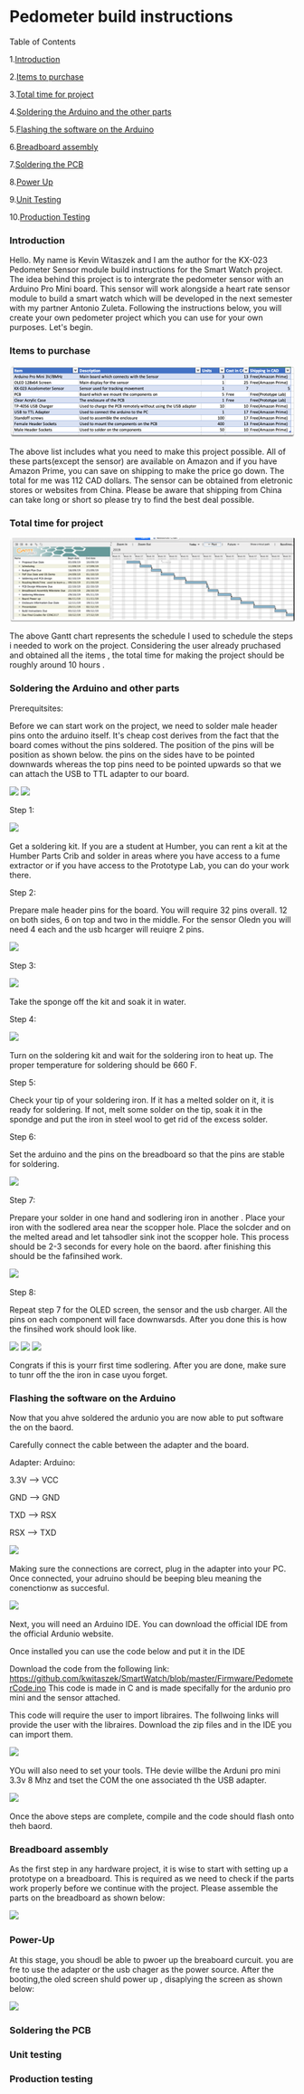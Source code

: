 # Pedometer build instructions


Table of Contents

1.[Introduction](https://github.com/kwitaszek/SmartWatch#introduction)

2.[Items to purchase](https://github.com/kwitaszek/SmartWatch#introduction)

3.[Total time for project](https://github.com/kwitaszek/SmartWatch#total-time-for-project)

4.[Soldering the Arduino and the other parts](https://github.com/kwitaszek/SmartWatch#soldering-the-arduino-and-other-parts)

5.[Flashing the software on the Arduino](https://github.com/kwitaszek/SmartWatch#flashing-the-software-on-the-arduino)

6.[Breadboard assembly](https://github.com/kwitaszek/SmartWatch#breadboard-assembly)

7.[Soldering the PCB](https://github.com/kwitaszek/SmartWatch#soldering-the-pcb)

8.[Power Up](https://github.com/kwitaszek/SmartWatch#power-up)

9.[Unit Testing]()

10.[Production Testing]()


### Introduction

Hello. My name is Kevin Witaszek and I am the author for the KX-023 Pedometer Sensor module build instructions for the Smart Watch project. The idea behind this project is to intergrate the pedometer sensor with an Arduino Pro Mini board. This sensor will work alongside a heart rate sensor module to build a smart watch which will be developed in the next semester with my partner Antonio Zuleta. Following the instructions below, you will create your own pedometer project which you can use for your own purposes. Let's begin.


### Items to purchase 


![](https://github.com/kwitaszek/SmartWatch/blob/master/Images/Budget.png)

The above list includes what you need to make this project possible. All of these parts(except the sensor) are available on Amazon and if you have Amazon Prime, you can save on shipping to make the price go down. The total for me was 112 CAD dollars. The sensor can be obtained from eletronic stores or websites from China. Please be aware that shipping from China can take long or short so please try to find the best deal possible.


### Total time for project


![](https://github.com/kwitaszek/SmartWatch/blob/master/Images/Schedule.png)

The above Gantt chart represents the schedule I used to schedule the steps i needed to work on the project.
Considering the user already pruchased and obtained all the items , the total time for making the project should be roughly around 10 hours .


### Soldering the Arduino and other parts

Prerequitsites:

Before we can start work on the project, we need to solder male header pins onto the arduino itself. It's cheap cost derives from the fact that the board comes without the pins soldered. The position of the pins will be position as shown below. the pins on the sides have to be pointed downwards whereas the top pins need to be pointed upwards so that we can attach the USB to TTL adapter to our board.

![](https://github.com/kwitaszek/SmartWatch/blob/master/Images)
![](https://github.com/kwitaszek/SmartWatch/blob/master/Images)

Step 1:

![](https://github.com/kwitaszek/SmartWatch/blob/master/Images)

Get a soldering kit. If you are a student at Humber, you can rent a kit at the Humber Parts Crib and solder in areas where you have access to a fume extractor or if you have access to the Prototype Lab, you can do your work there.

Step 2: 

Prepare male header pins for the board. You will require 32 pins overall. 12 on both sides, 6 on top and two in the middle. For the sensor Oledn you will need 4 each and the usb hcarger will reuiqre 2 pins.

![](https://github.com/kwitaszek/SmartWatch/blob/master/Images)

Step 3:

![](https://github.com/kwitaszek/SmartWatch/blob/master/Images)

Take the sponge off the kit and soak it in water.

Step 4:

![](https://github.com/kwitaszek/SmartWatch/blob/master/Images)

Turn on the soldering kit and wait for the soldering iron to heat up. The proper temperature for soldering should be 660 F.

Step 5:

Check your tip of your soldering iron. If it has a melted solder on it, it is ready for soldering. If not, melt some solder on the tip, soak it in the spondge and put the iron in steel wool to get rid of the excess solder.

Step 6: 

Set the arduino and the pins on the breadboard so that the pins are stable for soldering.

![](https://github.com/kwitaszek/SmartWatch/blob/master/Images)

Step 7:

Prepare your solder in one hand and sodlering iron in another . Place your iron with the sodlered area near the scopper hole. Place the solcder and on the melted aread and let tahsodler sink inot the scopper hole. This process should be 2-3 seconds for every hole on the baord. after finishing this should be the fafinsihed work.

![](https://github.com/kwitaszek/SmartWatch/blob/master/Images)

Step 8:

Repeat step 7 for the OLED screen, the sensor and the usb charger. All the pins on each component will face downwarsds.
After you done this is how the finsihed work should look like.

![](https://github.com/kwitaszek/SmartWatch/blob/master/Images)
![](https://github.com/kwitaszek/SmartWatch/blob/master/Images)
![](https://github.com/kwitaszek/SmartWatch/blob/master/Images)

Congrats if this is yourr first time sodlering. After you are done, make sure to tunr off the the iron in case uyou forget.

### Flashing the software on the Arduino

Now that you ahve soldered the ardunio you are now able to put software the on the baord.

Carefully connect the cable between the adapter and the board.

Adapter:  Arduino:

3.3V   --> VCC

GND    --> GND

TXD    --> RSX

RSX    --> TXD

![](https://github.com/kwitaszek/SmartWatch/blob/master/Images)

Making sure the connections are correct, plug in the adapter into your PC. Once connected, your adruino should be beeping bleu meaning the conenctionw as succesful.

![](https://github.com/kwitaszek/SmartWatch/blob/master/Images)

Next, you will need an Arduino IDE. You can download the official IDE from the official Ardunio website.

Once installed you can use the code below and put it in the IDE

Download the code from the following link:
https://github.com/kwitaszek/SmartWatch/blob/master/Firmware/PedometerCode.ino
This code is made in C and is made specifally for the ardunio pro mini and the sensor attached.

This code will require the user to import libraires. The follwoing links will provide the user with the libraires. Download the zip files and in the IDE you can import them.

![](https://github.com/kwitaszek/SmartWatch/blob/master/Images)

YOu will also need to set your tools. THe devie willbe the Arduni pro mini 3.3v 8 Mhz and tset the COM the one associated th the USB adapter.

![](https://github.com/kwitaszek/SmartWatch/blob/master/Images)

Once the above steps are complete, compile and the code should flash onto theh baord.

### Breadboard assembly

As the first step in any hardware project, it is wise to start with setting up a prototype on a breadboard. This is required as we need to check if the parts work properly before we continue with the project. Please assemble the parts on the breadboard as shown below:


![](https://github.com/kwitaszek/SmartWatch/blob/master/Images)

### Power-Up

At this stage, you shoudl be able to pwoer up the breaboard curcuit. you are fre to use the adapter or the usb chager as the power source. After the booting,the oled screen shuld power up , disaplying the screen as shown below:

![](https://github.com/kwitaszek/SmartWatch/blob/master/Images)

### Soldering the PCB

### Unit testing

### Production testing






